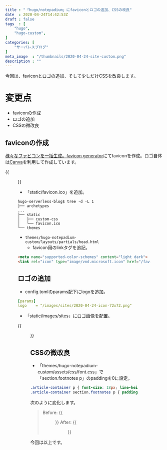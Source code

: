 ```yaml
---
title : "「hugo/notepadium」にfaviconとロゴの追加、CSSの改良"
date  : 2020-04-24T14:42:53Z
draft : false
tags  : [
    "hugo",
    "hugo-custom",
]
categories: [
    "サーバレスブログ"
]
meta_image  : "/thumbnails/2020-04-24-site-custom.png"
description : ""
---
```


今回は、faviconとロゴの追加、そして少しだけCSSを改良します。

# 変更点

- faviconの作成
- ロゴの追加
- CSSの微改良

## faviconの作成

[様々なファビコンを一括生成。favicon generator](https://ao-system.net/favicongenerator/)にてfaviconを作成。ロゴ自体は[Canva](https://www.canva.com/ja_jp/create/logos/)を利用して作成しています。

{{<figure src="/favicon.ico" title="作成したfavicon.ico">}}

- 「static/favicon.ico」を追加。

```
hugo-serverless-blog$ tree -d -L 1
├── archetypes
...
├── static
│   ├── custom-css
│   └── favicon.ico
└── themes
```

- `themes/hugo-notepadium-custom/layouts/partials/head.html`
  * favicon用のlinkタグを追記。
```html
<meta name="supported-color-schemes" content="light dark">
<link rel="icon" type="image/vnd.microsoft.icon" href="/favicon.ico">
```

## ロゴの追加

- config.tomlのparams配下にlogoを追加。

```yaml
[params]
logo    = "/images/sites/2020-04-24-icon-72x72.png"
```

- 「static/images/sites」にロゴ画像を配置。

{{<figure src="/images/2020/04-24-site-custom-03.png" title="1番上にこのように表示されます">}}

## CSSの微改良


- 「themes/hugo-notepadium-custom/assets/css/font.css」で「section.footnotes p」のpaddingを0に設定。
```css
.article-container p { font-size: 18px; line-height: 2 ; padding:16px 0; margin: 0;}
.article-container section.footnotes p { padding: 0;}
```

次のように変化します。

> Before: {{<figure src="/images/2020/04-24-site-custom-01.png">}}
> After: {{<figure src="/images/2020/04-24-site-custom-02.png">}}

今回は以上です。
